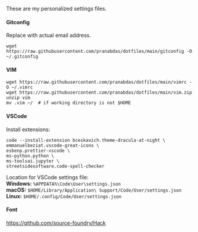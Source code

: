 These are my personalized settings files.

#### Gitconfig 
Replace with actual email address. 
```
wget https://raw.githubusercontent.com/pranabdas/dotfiles/main/gitconfig -O ~/.gitconfig
```

#### VIM
```
wget https://raw.githubusercontent.com/pranabdas/dotfiles/main/vimrc -O ~/.vimrc
wget https://raw.githubusercontent.com/pranabdas/dotfiles/main/vim.zip
unzip vim
mv .vim ~/  # if working directory is not $HOME
```

#### VSCode
Install extensions:
```
code --install-extension bceskavich.theme-dracula-at-night \
emmanuelbeziat.vscode-great-icons \
esbenp.prettier-vscode \
ms-python.python \
ms-toolsai.jupyter \
streetsidesoftware.code-spell-checker
```

Location for VSCode settings file:  
**Windows:** `%APPDATA%\Code\User\settings.json`  
**macOS:** `$HOME/Library/Application\ Support/Code/User/settings.json`  
**Linux:** `$HOME/.config/Code/User/settings.json`

#### Font
<https://github.com/source-foundry/Hack>
